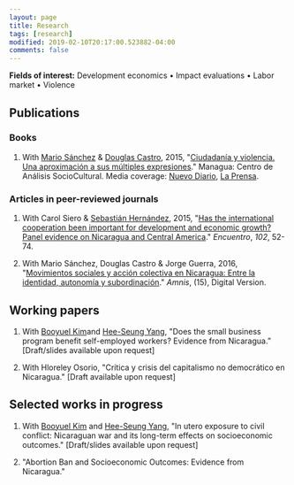 ```yaml
---
layout: page
title: Research
tags: [research]
modified: 2019-02-10T20:17:00.523882-04:00
comments: false
---
```


**Fields of interest:** Development economics • Impact evaluations • Labor market • Violence

## Publications

### Books
1. With [Mario Sánchez](https://www.researchgate.net/profile/Mario_Sanchez15) & [Douglas Castro](http://uca-ni.academia.edu/DCastro), 2015, "[Ciudadanía y violencia. Una aproximación a sus múltiples expresiones](http://biblioteca.clacso.edu.ar/Nicaragua/casc-uca/20150313124733/Ciudadania-y-violencia.pdf)." Managua: Centro de Análisis SocioCultural. Media coverage: [Nuevo Diario](https://www.elnuevodiario.com.ni/nacionales/330085-conocido-puede-convertirse-su-peor-pesadilla/), [La Prensa](https://www.laprensa.com.ni/2014/09/07/nacionales/211038-comunidad-vela-por-su-seguridad).

### Articles in peer-reviewed journals
1. With Carol Siero & [Sebastián Hernández](http://uca-ni.academia.edu/SebastianHernandez), 2015, "[Has the international cooperation been important for development and economic growth? Panel evidence on Nicaragua and Central America](http://www.uca.edu.ni/2/images/Revista-Encuentro/Revistas/e102/art-5.pdf)." _Encuentro_, _102_, 52-74.

2. With Mario Sánchez, Douglas Castro & Jorge Guerra, 2016, "[Movimientos sociales y acción colectiva en Nicaragua: Entre la identidad, autonomía y subordinación](https://amnis.revues.org/2813)." _Amnis_, (15), Digital Version.


## Working papers
1. With [Booyuel Kim](https://sites.google.com/site/booyuelkim/home)and [Hee-Seung Yang](https://sites.google.com/site/heeseungyang/), "Does the small business program benefit self-employed workers? Evidence from Nicaragua.” [Draft/slides available upon request]

2. With Hloreley Osorio, "Crítica y crisis del capitalismo no democrático en Nicaragua." [Draft available upon request]

## Selected works in progress
1. With [Booyuel Kim](https://sites.google.com/site/booyuelkim/home) and [Hee-Seung Yang](https://sites.google.com/site/heeseungyang/), "In utero exposure to civil conflict: Nicaraguan war and its long-term effects on socioeconomic outcomes." [Draft/slides available upon request]

2. "Abortion Ban and Socioeconomic Outcomes: Evidence from Nicaragua."
